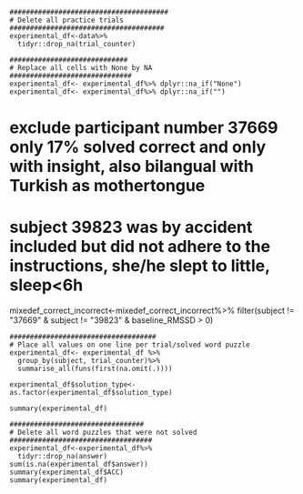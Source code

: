 
```{r}
#######################################
# Delete all practice trials
######################################
experimental_df<-data%>%
  tidyr::drop_na(trial_counter)

#############################
# Replace all cells with None by NA
##############################
experimental_df<- experimental_df%>% dplyr::na_if("None")
experimental_df<- experimental_df%>% dplyr::na_if("")

```
# exclude participant number 37669 only 17% solved correct and only with insight, also bilangual with Turkish as mothertongue
# subject 39823 was by accident included but did not adhere to the instructions, she/he slept to little, sleep<6h

mixedef_correct_incorrect<-mixedef_correct_incorrect%>%
  filter(subject != "37669" & subject != "39823" & baseline_RMSSD > 0)


```{R}
####################################
# Place all values on one line per trial/solved word puzzle
experimental_df<- experimental_df %>%
  group_by(subject, trial_counter)%>%
  summarise_all(funs(first(na.omit(.))))

experimental_df$solution_type<-as.factor(experimental_df$solution_type)

summary(experimental_df)
```

```{r}
#################################
# Delete all word puzzles that were not solved
###################################
experimental_df<-experimental_df%>%
  tidyr::drop_na(answer)
sum(is.na(experimental_df$answer))
summary(experimental_df$ACC)
summary(experimental_df)
